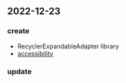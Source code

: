 ## 2022-12-23
### create
- RecyclerExpandableAdapter library
- [accessibility](https://github.com/nanjolnoSat/PersonalProject/tree/accessibility/accessibility)
### update
